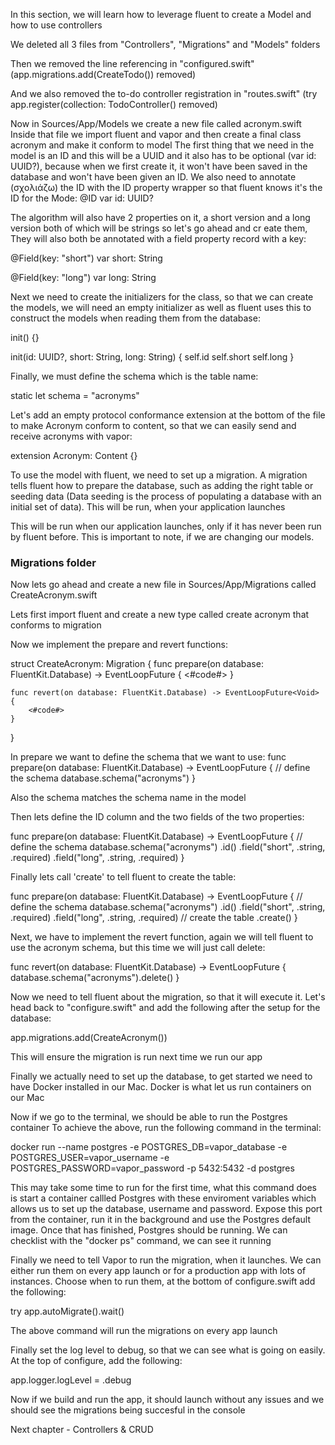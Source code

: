 In this section, we will learn how to leverage fluent to create a Model and how to use controllers

We deleted all 3 files from "Controllers", "Migrations" and "Models" folders

Then we removed the line referencing in "configured.swift" (app.migrations.add(CreateTodo()) removed)

And we also removed the to-do controller registration in "routes.swift" (try app.register(collection: TodoController() removed)

Now in Sources/App/Models we create a new file called acronym.swift
Inside that file we import fluent and vapor and then create a final class acronym and make it conform to model
The first thing that we need in the model is an ID and this will be a UUID and it also has to be optional (var id: UUID?), because when we first create it, it won't have been saved in the database and won't have been given an ID. 
We also need to annotate (σχολιάζω) the ID with the ID property wrapper so that fluent knows it's the ID for the Mode:
@ID
var id: UUID?

The algorithm will also have 2 properties on it, a short version and a long version both of which will be strings so let's go ahead and cr eate them, They will also both be annotated with a field property record with a key:

@Field(key: "short")
var short: String

@Field(key: "long")
var long: String

Next we need to create the initializers for the class, so that we can create the models, we will need an empty initializer as well as fluent uses this to construct the models when reading them from the database:

init() {}

init(id: UUID?, short: String, long: String) {
    self.id
    self.short
    self.long
}

Finally, we must define the schema which is the table name:

static let schema = "acronyms"

Let's add an empty protocol conformance extension at the bottom of the file to make Acronym conform to content, so that we can easily send and receive acronyms with vapor:

extension Acronym: Content {}

To use the model with fluent, we need to set up a migration. A migration tells fluent how to prepare the database, such as adding the right table or seeding data (Data seeding is the process of populating a database with an initial set of data). This will be run, when your application launches

This will be run when our application launches, only if it has never been run by fluent before. This is important to note, if we are changing our models.

### Migrations folder
Now lets go ahead and create a new file in Sources/App/Migrations called CreateAcronym.swift

Lets first import fluent and create a new type called create acronym that conforms to migration

Now we implement the prepare and revert functions: 

struct CreateAcronym: Migration {
    func prepare(on database: FluentKit.Database) -> EventLoopFuture<Void> {
        <#code#>
    }
    
    func revert(on database: FluentKit.Database) -> EventLoopFuture<Void> {
        <#code#>
    }
}


In prepare we want to define the schema that we want to use:
func prepare(on database: FluentKit.Database) -> EventLoopFuture<Void> {
    // define the schema
    database.schema("acronyms")
}
    
Also the schema matches the schema name in the model
 
Then lets define the ID column and the two fields of the two properties:
            
func prepare(on database: FluentKit.Database) -> EventLoopFuture<Void> {
    // define the schema
    database.schema("acronyms")
        .id()
        .field("short", .string, .required)
        .field("long", .string, .required)
}
                
Finally lets call 'create' to tell fluent to create the table:

func prepare(on database: FluentKit.Database) -> EventLoopFuture<Void> {
    // define the schema
    database.schema("acronyms")
        .id()
        .field("short", .string, .required)
        .field("long", .string, .required)
        // create the table
        .create()
}                
                
Next, we have to implement the revert function, again we will tell fluent to use the acronym schema, but this time we will just call delete:                
                
func revert(on database: FluentKit.Database) -> EventLoopFuture<Void> {
    database.schema("acronyms").delete()
}               
                
Now we need to tell fluent about the migration, so that it will execute it. Let's head back to "configure.swift" and add the following after the setup for the database:

app.migrations.add(CreateAcronym())                
 
This will ensure the migration is run next time we run our app
           
Finally we actually need to set up the database, to get started we need to have Docker installed in our Mac. Docker is what let us run containers on our Mac
            
Now if we go to the terminal, we should be able to run the Postgres container
To achieve the above, run the following command in the terminal:
            
docker run --name postgres -e POSTGRES_DB=vapor_database -e POSTGRES_USER=vapor_username -e POSTGRES_PASSWORD=vapor_password -p 5432:5432 -d postgres

This may take some time to run for the first time, what this command does is start a container callled Postgres with these enviroment variables which allows us to set up the database, username and password. Expose this port from the container, run it in the background and use the Postgres default image. Once that has finished, Postgres should be running. We can checklist with the "docker ps" command, we can see it running       
                
Finally we need to tell Vapor to run the migration, when it launches. We can either run them on every app launch or for a production app with lots of instances. Choose when to run them, at the bottom of configure.swift add the following:
            
try app.autoMigrate().wait()
            
The above command will run the migrations on every app launch
            
Finally set the log level to debug, so that we can see what is going on easily. At the top of configure, add the following:
            
app.logger.logLevel = .debug
            
Now if we build and run the app, it should launch without any issues and we should see the migrations being succesful in the console
                
                
Next chapter - Controllers & CRUD             
          
          
          
          
          
        
          








































































































































